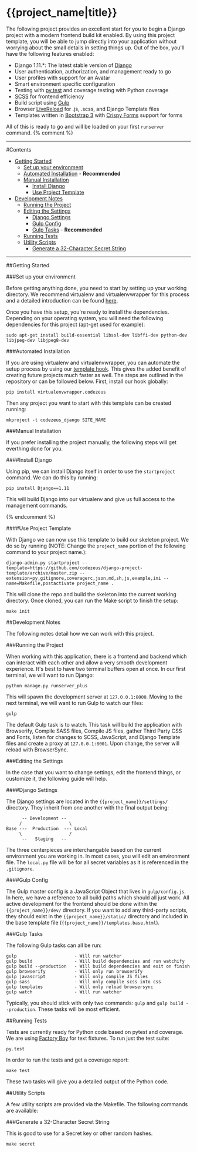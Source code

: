 # {{project_name|title}}

The following project provides an excellent start for you to begin a Django
project with a modern frontend build kit enabled. By using this project
template, you will be able to jump directly into your application without
worrying about the small details in setting things up. Out of the box, you'll
have the following features enabled:

- Django 1.11.*: The latest stable version of [Django](https://www.djangoproject.com/)
- User authentication, authorization, and management ready to go
- User profiles with support for an Avatar
- Smart environment specific configuration
- Testing with [py.test](http://pytest.org/latest/) and coverage testing with Python coverage
- [SCSS](http://sass-lang.com/) for frontend efficiency
- Build script using [Gulp](http://gulpjs.com/)
- Browser [LiveReload](https://www.npmjs.com/package/livereload) for .js, .scss, and Django Template files
- Templates written in [Bootstrap 3](http://getbootstrap.com/) with [Crispy Forms](https://github.com/maraujop/django-crispy-forms) support for forms

All of this is ready to go and will be loaded on your first `runserver` command. {% comment %}

---

#Contents
- [Getting Started](#getting-started)
  - [Set up your environment](#set-up-your-environment)
  -  [Automated Installation](#automated-installation) - **Recommended**
  -  [Manual Installation](#manual-installation)
      - [Install Django](#install-django)
      - [Use Project Template](#use-project-template)
- [Development Notes](#development-notes)
  - [Running the Project](#running-the-project)
  - [Editing the Settings](#editing-the-settings)
    - [Django Settings](#django-settings)
    - [Gulp Config](#gulp-config)
    - [Gulp Tasks](#gulp-tasks) - **Recommended**
  - [Running Tests](#running-tests)
  - [Utility Scripts](#utility-scripts)
    - [Generate a 32-Character Secret String](#generate-a-32-character-secret-string)

---

##Getting Started

###Set up your environment

Before getting anything done, you need to start by setting up your working
directory. We recommend virtualenv and virtualenvwrapper for this process and
a detailed introduction can be found [here](https://github.com/codezeus/virtualenv-setup).

Once you have this setup, you're ready to install the dependencies. Depending
on your operating system, you will need the following dependencies for this
project (apt-get used for example):

```
sudo apt-get install build-essential libssl-dev libffi-dev python-dev libjpeg-dev libjpeg8-dev
```

###Automated Installation

If you are using virtualenv and virtualenvwrapper, you can automate the setup
process by using our [template hook](https://github.com/codezeus/virtualenvwrapper.codezeus).
This gives the added benefit of creating future projects much faster as well.
The steps are outlined in the repository or can be followed below. First,
install our hook globally:

```
pip install virtualenvwrapper.codezeus
```

Then any project you want to start with this template can be created running:

```
mkproject -t codezeus_django SITE_NAME
```

###Manual Installation

If you prefer installing the project manually, the following steps will get
everthing done for you.

####Install Django

Using pip, we can install Django itself in order to use the `startproject`
command. We can do this by running:

```
pip install Django==1.11
```

This will build Django into our virtualenv and give us full access to the
management commands.

{% endcomment %}

####Use Project Template

With Django we can now use this template to build our skeleton project. We do
so by running (NOTE: Change the `project_name` portion of the following
command to your project name.):

```
django-admin.py startproject --template=https://github.com/codezeus/django-project-template/archive/master.zip --extension=py,gitignore,coveragerc,json,md,sh,js,example,ini --name=Makefile,postactivate project_name .
```

This will clone the repo and build the skeleton into the current working
directory. Once cloned, you can run the Make script to finish the setup:

```
make init
```

##Development Notes

The following notes detail how we can work with this project.

###Running the Project

When working with this application, there is a frontend and backend which can
interact with each other and allow a very smooth development experience. It's
best to have two terminal buffers open at once. In our first terminal, we
will want to run Django:

```
python manage.py runserver_plus
```

This will spawn the development server at `127.0.0.1:8000`. Moving to the next
terminal, we will want to run Gulp to watch our files:

```
gulp
```

The default Gulp task is to watch. This task will build the application
with Browserify, Compile SASS files, Compile JS files, gather Third
Party CSS and Fonts, listen for changes to SCSS, JavaScript, and Django
Template files and create a proxy at `127.0.0.1:8001`. Upon change, the server
will reload with BrowserSync.

###Editing the Settings

In the case that you want to change settings, edit the frontend things, or
customize it, the following guide will help.

####Django Settings

The Django settings are located in the `{{project_name}}/settings/` directory. They
inherit from one another with the final output being:

```
      -- Development --
     /                  \
Base ---  Production  --- Local
     \                  /
      --   Staging   --
```

The three centerpieces are interchangable based on the current environment you
are working in. In most cases, you will edit an environment file. The
`local.py` file will be for all secret variables as it is referenced in the
`.gitignore`.

####Gulp Config

The Gulp master config is a JavaScript Object that lives in `gulp/config.js`.
In here, we have a reference to all build paths which should all just work.
All active development for the frontend should be done within the
`{{project_name}}/dev/` directory. If you want to add any third-party scripts,
they should exist in the `{{project_name}}/static/` directory and included in
the base template file (`{{project_name}}/templates.base.html`).

###Gulp Tasks

The following Gulp tasks can all be run:

```
gulp                      - Will run watcher
gulp build                - Will build dependencies and run watchify
gulp build --production   - Will build dependencies and exit on finish
gulp browserify           - Will only run browserify
gulp javascript           - Will only compile JS files
gulp sass                 - Will only compile scss into css
gulp templates            - Will only reload browsersync
gulp watch                - Will run watcher
```

Typically, you should stick with only two commands: `gulp` and `gulp build
--production`. These tasks will be most efficient.

##Running Tests

Tests are currently ready for Python code based on pytest and coverage. We are
using [Factory Boy](http://factoryboy.readthedocs.io/en/latest/) for text
fixtures. To run just the test suite:

```
py.test
```

In order to run the tests and get a coverage report:

```
make test
```

These two tasks will give you a detailed output of the Python code.

##Utility Scripts

A few utility scripts are provided via the Makefile. The following commands are
available:

###Generate a 32-Character Secret String

This is good to use for a Secret key or other random hashes.

```
make secret
```
